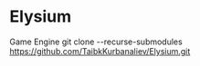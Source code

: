 # Elysium
Game Engine
git clone --recurse-submodules https://github.com/TaibkKurbanaliev/Elysium.git
